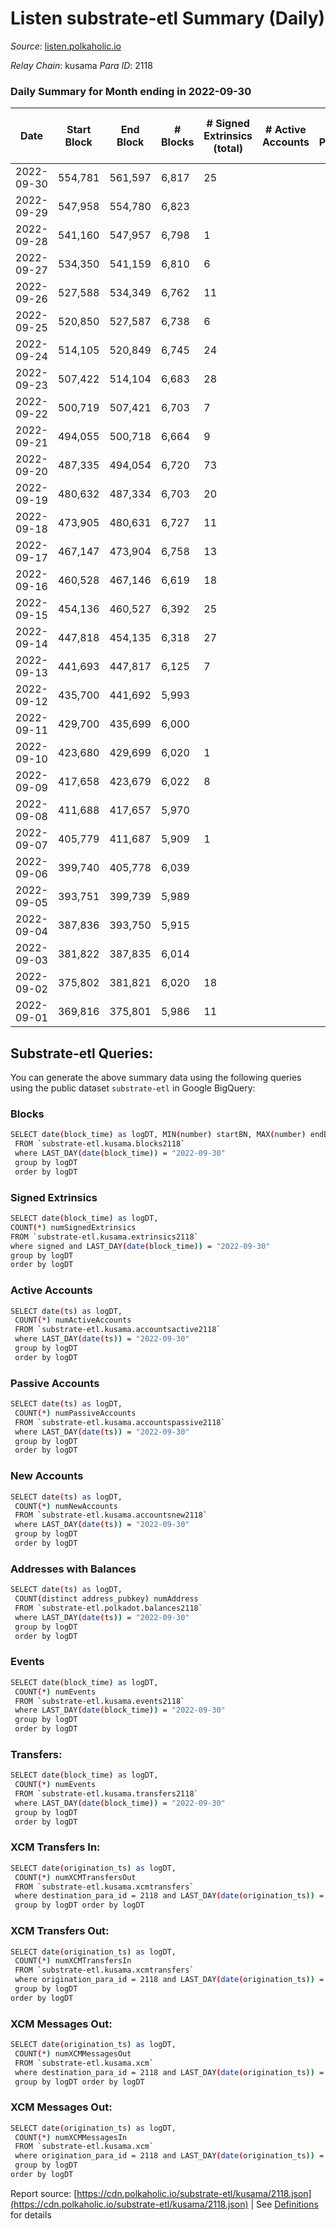 # Listen substrate-etl Summary (Daily)

_Source_: [listen.polkaholic.io](https://listen.polkaholic.io)

*Relay Chain*: kusama
*Para ID*: 2118



### Daily Summary for Month ending in 2022-09-30


| Date | Start Block | End Block | # Blocks | # Signed Extrinsics (total) | # Active Accounts | # Passive | # New | # Addresses with Balances | # Events | # Transfers | # XCM Transfers In | # XCM Transfers Out | # XCM In | # XCM Out | Issues | 
| ---- | ----------- | --------- | -------- | --------------------------- | ----------------- | --------- | ----- | ------------------------- | -------- | ----------- | ------------------ | ------------------- | -------- | --------- | ------ |
| 2022-09-30 | 554,781 | 561,597 | 6,817 | 25 |  |  |  | 64 | 13,773 | 6  |   |   |  |  |  |
| 2022-09-29 | 547,958 | 554,780 | 6,823 |  |  |  |  |  | 13,650 |   |   |   |  |  |  |
| 2022-09-28 | 541,160 | 547,957 | 6,798 | 1 |  |  |  |  | 13,605 |   |   |   |  |  |  |
| 2022-09-27 | 534,350 | 541,159 | 6,810 | 6 |  |  |  |  | 13,658 | 1  |   |   |  |  |  |
| 2022-09-26 | 527,588 | 534,349 | 6,762 | 11 |  |  |  |  | 13,586 | 2  |   |   |  |  |  |
| 2022-09-25 | 520,850 | 527,587 | 6,738 | 6 |  |  |  |  | 13,510 |   |   |   |  |  |  |
| 2022-09-24 | 514,105 | 520,849 | 6,745 | 24 |  |  |  |  | 13,607 | 2  |   |   |  |  |  |
| 2022-09-23 | 507,422 | 514,104 | 6,683 | 28 |  |  |  |  | 13,503 | 2  |   |   |  |  |  |
| 2022-09-22 | 500,719 | 507,421 | 6,703 | 7 |  |  |  |  | 13,448 |   |   |   |  |  |  |
| 2022-09-21 | 494,055 | 500,718 | 6,664 | 9 |  |  |  |  | 13,396 | 1  |   |   |  |  |  |
| 2022-09-20 | 487,335 | 494,054 | 6,720 | 73 |  |  |  |  | 13,825 | 23  |   |   |  |  |  |
| 2022-09-19 | 480,632 | 487,334 | 6,703 | 20 |  |  |  | 41 | 13,558 | 3  |   |   |  |  |  |
| 2022-09-18 | 473,905 | 480,631 | 6,727 | 11 |  |  |  | 40 | 13,509 | 4  |   |   |  |  |  |
| 2022-09-17 | 467,147 | 473,904 | 6,758 | 13 |  |  |  | 40 | 13,598 | 1  |   |   |  |  |  |
| 2022-09-16 | 460,528 | 467,146 | 6,619 | 18 |  |  |  | 40 | 13,374 | 7  |   |   |  |  |  |
| 2022-09-15 | 454,136 | 460,527 | 6,392 | 25 |  |  |  | 36 | 12,925 | 2  |   |   |  |  |  |
| 2022-09-14 | 447,818 | 454,135 | 6,318 | 27 |  |  |  | 35 | 12,817 | 7  |   |   |  |  |  |
| 2022-09-13 | 441,693 | 447,817 | 6,125 | 7 |  |  |  | 30 | 12,300 | 2  |   |   |  |  |  |
| 2022-09-12 | 435,700 | 441,692 | 5,993 |  |  |  |  |  | 11,989 |   |   |   |  |  |  |
| 2022-09-11 | 429,700 | 435,699 | 6,000 |  |  |  |  |  | 12,004 |   |   |   |  |  |  |
| 2022-09-10 | 423,680 | 429,699 | 6,020 | 1 |  |  |  |  | 12,048 |   |   |   |  |  |  |
| 2022-09-09 | 417,658 | 423,679 | 6,022 | 8 |  |  |  |  | 12,087 |   |   |   |  |  |  |
| 2022-09-08 | 411,688 | 417,657 | 5,970 |  |  |  |  | 30 | 11,951 |   | 1 ($8.41) |   | 1 |  |  |
| 2022-09-07 | 405,779 | 411,687 | 5,909 | 1 |  |  |  | 29 | 11,830 |   |   |   |  |  |  |
| 2022-09-06 | 399,740 | 405,778 | 6,039 |  |  |  |  | 29 | 12,081 |   |   |   |  |  |  |
| 2022-09-05 | 393,751 | 399,739 | 5,989 |  |  |  |  | 29 | 11,982 |   |   |   |  |  |  |
| 2022-09-04 | 387,836 | 393,750 | 5,915 |  |  |  |  | 29 | 11,833 |   |   |   |  |  |  |
| 2022-09-03 | 381,822 | 387,835 | 6,014 |  |  |  |  | 29 | 12,031 |   |   |   |  |  |  |
| 2022-09-02 | 375,802 | 381,821 | 6,020 | 18 |  |  |  | 29 | 12,163 | 2  |   |   |  |  |  |
| 2022-09-01 | 369,816 | 375,801 | 5,986 | 11 |  |  |  | 28 | 12,054 | 3  |   |   |  |  |  |

## Substrate-etl Queries:
You can generate the above summary data using the following queries using the public dataset `substrate-etl` in Google BigQuery:

### Blocks
```bash
SELECT date(block_time) as logDT, MIN(number) startBN, MAX(number) endBN, COUNT(*) numBlocks 
 FROM `substrate-etl.kusama.blocks2118`  
 where LAST_DAY(date(block_time)) = "2022-09-30" 
 group by logDT 
 order by logDT
```

### Signed Extrinsics
```bash
SELECT date(block_time) as logDT, 
COUNT(*) numSignedExtrinsics 
FROM `substrate-etl.kusama.extrinsics2118`  
where signed and LAST_DAY(date(block_time)) = "2022-09-30" 
group by logDT 
order by logDT
```

### Active Accounts
```bash
SELECT date(ts) as logDT, 
 COUNT(*) numActiveAccounts 
 FROM `substrate-etl.kusama.accountsactive2118` 
 where LAST_DAY(date(ts)) = "2022-09-30" 
 group by logDT 
 order by logDT
```

### Passive Accounts
```bash
SELECT date(ts) as logDT, 
 COUNT(*) numPassiveAccounts 
 FROM `substrate-etl.kusama.accountspassive2118` 
 where LAST_DAY(date(ts)) = "2022-09-30" 
 group by logDT 
 order by logDT
```

### New Accounts
```bash
SELECT date(ts) as logDT, 
 COUNT(*) numNewAccounts 
 FROM `substrate-etl.kusama.accountsnew2118` 
 where LAST_DAY(date(ts)) = "2022-09-30" 
 group by logDT
 order by logDT
```

### Addresses with Balances
```bash
SELECT date(ts) as logDT,
 COUNT(distinct address_pubkey) numAddress 
 FROM `substrate-etl.polkadot.balances2118` 
 where LAST_DAY(date(ts)) = "2022-09-30" 
 group by logDT 
 order by logDT
```

### Events
```bash
SELECT date(block_time) as logDT, 
 COUNT(*) numEvents 
 FROM `substrate-etl.kusama.events2118` 
 where LAST_DAY(date(block_time)) = "2022-09-30" 
 group by logDT 
 order by logDT
```

### Transfers:
```bash
SELECT date(block_time) as logDT, 
 COUNT(*) numEvents 
 FROM `substrate-etl.kusama.transfers2118` 
 where LAST_DAY(date(block_time)) = "2022-09-30" 
 group by logDT 
 order by logDT
```

### XCM Transfers In:
```bash
SELECT date(origination_ts) as logDT, 
 COUNT(*) numXCMTransfersOut 
 FROM `substrate-etl.kusama.xcmtransfers` 
 where destination_para_id = 2118 and LAST_DAY(date(origination_ts)) = "2022-09-30" 
 group by logDT order by logDT
```

### XCM Transfers Out:
```bash
SELECT date(origination_ts) as logDT, 
 COUNT(*) numXCMTransfersIn 
 FROM `substrate-etl.kusama.xcmtransfers` 
 where origination_para_id = 2118 and LAST_DAY(date(origination_ts)) = "2022-09-30" 
 group by logDT 
order by logDT
```

### XCM Messages Out:
```bash
SELECT date(origination_ts) as logDT, 
 COUNT(*) numXCMMessagesOut 
 FROM `substrate-etl.kusama.xcm` 
 where destination_para_id = 2118 and LAST_DAY(date(origination_ts)) = "2022-09-30" 
 group by logDT order by logDT
```

### XCM Messages Out:
```bash
SELECT date(origination_ts) as logDT, 
 COUNT(*) numXCMMessagesIn 
 FROM `substrate-etl.kusama.xcm` 
 where origination_para_id = 2118 and LAST_DAY(date(origination_ts)) = "2022-09-30" 
 group by logDT 
order by logDT
```


Report source: [https://cdn.polkaholic.io/substrate-etl/kusama/2118.json](https://cdn.polkaholic.io/substrate-etl/kusama/2118.json) | See [Definitions](/DEFINITIONS.md) for details

